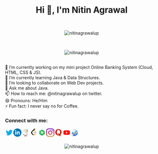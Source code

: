 <h1 align="center">Hi 👋, I'm Nitin Agrawal</h1>
<br/>
<p align="center"> <img src="https://komarev.com/ghpvc/?username=nitinagrawalupg&label=Profile%20views&color=0e75b6&style=flat" alt="nitinagrawalup" /> </p>
<br>
<p align="center"> <img align="center" src="https://github-readme-stats.vercel.app/api?username=nitinagrawalup&show_icons=true&locale=en" alt="nitinagrawalup" /></p>
<br/>
🔭 I’m currently working on my mini project Online Banking System (Cloud, HTML, CSS & JS).<br/>
🌱 I’m currently learning Java & Data Structures.<br/>
👯 I’m looking to collaborate on Web Dev projects.<br/>
💬 Ask me about Java.<br/>
📫 How to reach me: @nitinagrawalup on twitter.<br/>
😄 Pronouns: He/Him<br/>
⚡ Fun fact: I never say no for Coffee.<br/>

<h3 align="left">Connect with me:</h3>
<p align="left"> 

<a href="https://twitter.com/nitinagrawalup">
  <img align="left" alt="Nitin Agrawal | Twitter" width="27px" src="https://raw.githubusercontent.com/nitinagrawalup/nitinagrawalup/main/logo/Twitter.png" />
</a>

<a href="https://www.linkedin.com/in/nitinagrawalup/">
  <img align="left" alt="Nitin Agrawal | LinkedIn" width="27px" src="https://raw.githubusercontent.com/nitinagrawalup/nitinagrawalup/main/logo/LinkedIn.webp" />
</a>

<a href="https://www.codechef.com/users/nitinagrawalup">
  <img align="left" alt="Nitin Agrawal | CodeChef" width="27px" src="https://raw.githubusercontent.com/nitinagrawalup/nitinagrawalup/main/logo/CodeChef.jpg" />
</a>

<a href="https://leetcode.com/nitinagrawalup/">
  <img align="left" alt="Nitin Agrawal | Leetcode" width="27px" src="https://raw.githubusercontent.com/nitinagrawalup/nitinagrawalup/main/logo/Leetcode.png" />
</a>

<a href="https://www.hackerrank.com/nitinagrawalup">
  <img align="left" alt="Nitin Agrawal | HackerRank" width="27px" src="https://raw.githubusercontent.com/nitinagrawalup/nitinagrawalup/main/logo/HackerRank.png" />
</a>

<a href="https://www.instagram.com/nitinagrawalup">
  <img align="left" alt="Nitin Agrawal | Instagram" width="27px" src="https://raw.githubusercontent.com/nitinagrawalup/nitinagrawalup/main/logo/Instagram.png" />
</a>

<a href="https://www.quora.com/profile/Nitin-Agrawal-UP">
  <img align="left" alt="Nitin Agrawal | Quora" width="27px" src="https://raw.githubusercontent.com/nitinagrawalup/nitinagrawalup/main/logo/Quora.png" />
</a>

<a href="https://www.youtube.com/channel/UC6zrsX1fCLNevsN7fs7QFCg">
  <img align="left" alt="Nitin Agrawal | YouTube" width="27px" src="https://raw.githubusercontent.com/nitinagrawalup/nitinagrawalup/main/logo/YouTube.png" />
</a>

<a href="#">
  <img align="left" alt="Nitin Agrawal | Website" width="27px" src="https://raw.githubusercontent.com/nitinagrawalup/nitinagrawalup/main/logo/Website.jpg" />
</a>

</p>
<br/>
<br/>

<p align="center"><img align="center" src="https://github-readme-streak-stats.herokuapp.com/?user=nitinagrawalup&" alt="nitinagrawalup" /></p>
<br/>


